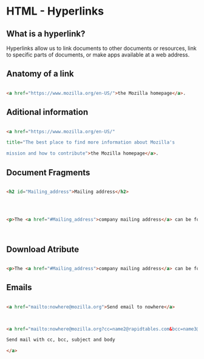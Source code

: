 # HTML - Hyperlinks

## What is a hyperlink?

Hyperlinks allow us to link documents to other documents or resources, link to specific parts of documents, or make apps available at a web address.

  

## Anatomy of a link

```html

<a href="https://www.mozilla.org/en-US/">the Mozilla homepage</a>.

```

  

## Aditional information

```html

<a href="https://www.mozilla.org/en-US/"

title="The best place to find more information about Mozilla's

mission and how to contribute">the Mozilla homepage</a>.

```

  

## Document Fragments

```html

<h2 id="Mailing_address">Mailing address</h2>

  
  

<p>The <a href="#Mailing_address">company mailing address</a> can be found at the bottom of this page.</p>

  

```

  

## Download Atribute

```html

<p>The <a href="#Mailing_address">company mailing address</a> can be found at the bottom of this page.</p>

```

  

## Emails

```html

<a href="mailto:nowhere@mozilla.org">Send email to nowhere</a>

  

<a href="mailto:nowhere@mozilla.org?cc=name2@rapidtables.com&bcc=name3@rapidtables.com&subject=The%20subject%20of%20the%20email&body=The%20body%20of%20the%20email">

Send mail with cc, bcc, subject and body

</a>

```